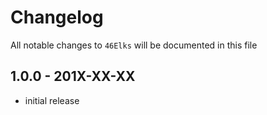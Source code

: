 # Changelog

All notable changes to `46Elks` will be documented in this file

## 1.0.0 - 201X-XX-XX

- initial release
